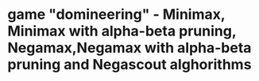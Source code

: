 # game "domineering" - Minimax, Minimax with alpha-beta pruning, Negamax,Negamax with alpha-beta pruning and Negascout alghorithms
